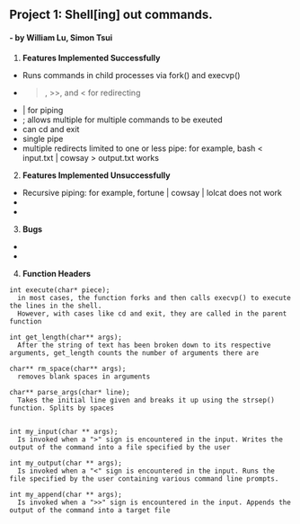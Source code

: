 ## Project 1: Shell[ing] out commands.
#### - by William Lu, Simon Tsui

1. **Features Implemented Successfully**
- Runs commands in child processes via fork() and execvp()
- >, >>, and < for redirecting
- | for piping
- ; allows multiple for multiple commands to be exeuted
- can cd and exit
- single pipe
- multiple redirects limited to one or less pipe: for example, bash < input.txt | cowsay > output.txt works
2. **Features Implemented Unsuccessfully**
- Recursive piping: for example, fortune | cowsay | lolcat does not work
- 
-
3. **Bugs**
-
-

4. **Function Headers**

```
int execute(char* piece);
  in most cases, the function forks and then calls execvp() to execute the lines in the shell.
  However, with cases like cd and exit, they are called in the parent function

int get_length(char** args);
  After the string of text has been broken down to its respective arguments, get_length counts the number of arguments there are

char** rm_space(char** args);
  removes blank spaces in arguments

char** parse_args(char* line);
  Takes the initial line given and breaks it up using the strsep() function. Splits by spaces


int my_input(char ** args);
  Is invoked when a ">" sign is encountered in the input. Writes the output of the command into a file specified by the user

int my_output(char ** args);
  Is invoked when a "<" sign is encountered in the input. Runs the file specified by the user containing various command line prompts.

int my_append(char ** args);
  Is invoked when a ">>" sign is encountered in the input. Appends the output of the command into a target file
```

